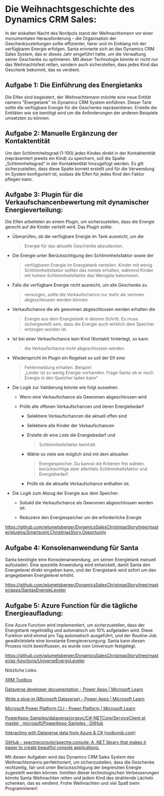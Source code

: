 # Die Weihnachtsgeschichte des Dynamics CRM Sales:

In der eiskalten Nacht des Nordpols stand der Weihnachtsmann vor einer
monumentalen Herausforderung – die Organisation der Geschenkzustellungen
sollte effizienter, fairer und im Einklang mit der verfügbaren Energie
erfolgen. Santa erinnerte sich an das Dynamics CRM Sales System, das er
dieses Jahr eingeführt hatte, um die Verwaltung seiner Geschenke zu
optimieren. Mit dieser Technologie könnte er nicht nur das
Weihnachtsfest retten, sondern auch sicherstellen, dass jedes Kind das
Geschenk bekommt, das es verdient.

## Aufgabe 1: Die Einführung des Energietanks

Die Elfen sind begeistert, der Weihnachtsmann möchte eine neue Entität
namens "Energietank" im Dynamics CRM System einführen. Dieser Tank
sollte die verfügbare Energie für die Geschenke repräsentieren. Erstelle
die Entitäten wie sie benötigt wird um die Anforderungen der anderen
Beispiele umsetzten zu können.

## Aufgabe 2: Manuelle Ergänzung der Kontaktentität

Um den Schlimmheitsgrad (1-100) jedes Kindes direkt in der
Kontaktentität (repräsentiert jeweils ein Kind) zu speichern, soll die
Spalte „Schlimmheitsgrad“ in der Kontaktentität hinzugefügt werden. Es
gilt sicherzustellen, dass diese Spalte korrekt erstellt und für die
Verwendung im System konfiguriert ist, sodass die Elfen für jedes Kind
den Faktor pflegen kann.

## Aufgabe 3: Plugin für die Verkaufschancenbewertung mit dynamischer Energieverteilung:

Die Elfen arbeiteten an einem Plugin, um sicherzustellen, dass die
Energie gerecht auf die Kinder verteilt wird. Das Plugin sollte:

-   Überprüfen, ob die verfügbare Energie im Tank ausreicht, um die
    > Energie für das aktuelle Geschenke abzudecken.

-   Die Energie unter Berücksichtigung den Schlimmheitsfaktor sowie der
    > verfügbaren Energie im Energietank verteilen. Kinder mit wenig
    > Schlimmheitsfaktor sollten das meiste erhalten, während Kinder mit
    > hohem Schlimmheitsfaktor das Wenigste bekommen.

-   Falls die verfügbare Energie nicht ausreicht, um alle Geschenke zu
    > versorgen, sollte die Verkaufschance nur mehr als verloren
    > abgeschlossen werden können.

-   Verkaufschance die als gewonnen abgeschlossen werden erhalten die
    > Energie aus dem Energietank in diesem Schritt. Es muss
    > sichergestellt sein, dass die Energie auch wirklich dem Speicher
    > entzogen worden ist.

-   Ist bei einer Verkaufschance kein Kind (Kontakt) hinterlegt, so kann
    > die Verkaufschance nicht abgeschlossen werden.

-   Wiederspricht im Plugin ein Regelset so soll der Elf eine
    > Fehlermeldung erhalten. Beispiel:  
    > „Leider ist zu wenig Energie vorhanden. Frage Santa ob er noch
    > Energie in den Speicher laden kann“

-   Die Logik zur Validierung könnte wie folgt aussehen:

    -   Wenn eine Verkaufschance als Gewonnen abgeschlossen wird

    -   Prüfe alle offenen Verkaufschancen und deren Energiebedarf

        -   Selektiere Verkaufschancen die aktuell offen sind

        -   Selektiere alle Kinder der Verkaufschancen

        -   Erstelle dir eine Liste die Energiebedarf und
            > Schlimmheitsfaktor beinhält

        -   Wähle so viele wie möglich sind mit dem aktuellen
            > Energiespeicher. Du kannst die Kriterien frei wählen,
            > berücksichtige aber allenfalls Schlimmheitsfaktor und
            > Energiebedarf.

        -   Prüfe ob die aktuelle Verkaufschance enthalten ist.

-   Die Logik zum Abzug der Energie aus dem Speicher:

    -   Sobald die Verkaufschance als Gewonnen abgeschlossen worden ist:

    -   Reduziere den Energiespeicher um die erforderliche Energie

https://github.com/wlumetsberger/DynamicsSalesChristmasStory/tree/master/plugins/Smartpoint.ChristmasStory.Opportunity

## Aufgabe 4: Konsolenanwendung für Santa

Santa benötigte eine Konsolenanwendung, um seinen Energietank manuell
aufzuladen. Eine spezielle Anwendung wird entwickelt, damit Santa den
Energielevel direkt eingeben kann, und der Energietank wird sofort um
den angegebenen Energielevel erhöht.

https://github.com/wlumetsberger/DynamicsSalesChristmasStory/tree/master/apps/SantasEnergieLeveler

## Aufgabe 5: Azure Function für die tägliche Energieaufladung:

Eine Azure Function wird implementiert, um sicherzustellen, dass der
Energietank regelmäßig und automatisch um 10% aufgeladen wird. Diese
Funktion wird einmal pro Tag automatisch ausgeführt, und der Routine-Job
gewährleistete eine konstante Energieversorgung. Santa kann diesen
Prozess nicht beeinflussen, es wurde vom Universum festgelegt.

https://github.com/wlumetsberger/DynamicsSalesChristmasStory/tree/master/az-functions/UniverseEnergyLeveler

Nützliche Links:

[XRM Toolbox](https://www.xrmtoolbox.com/)
  
[Dataverse developer documentation - Power Apps \| Microsoft
Learn](https://learn.microsoft.com/en-us/power-apps/developer/data-platform/)

[Write a plug-in (Microsoft Dataverse) - Power Apps \| Microsoft
Learn](https://learn.microsoft.com/en-us/power-apps/developer/data-platform/write-plug-in)

[Microsoft Power Platform CLI - Power Platform \| Microsoft
Learn](https://learn.microsoft.com/en-us/power-platform/developer/cli/introduction)

[PowerApps-Samples/dataverse/orgsvc/C#-NETCore/ServiceClient at master ·
microsoft/PowerApps-Samples ·
GitHub](https://github.com/microsoft/PowerApps-Samples/tree/master/dataverse/orgsvc/C%23-NETCore/ServiceClient)

[Interacting with Dataverse data from Azure & C#
(vodovnik.com)](https://www.vodovnik.com/2023/01/12/interacting-with-dataverse-data-from-azure-c/)

[GitHub - spectreconsole/spectre.console: A .NET library that makes it
easier to create beautiful console
applications.](https://github.com/spectreconsole/spectre.console)

Mit diesen Aufgaben wird das Dynamics CRM Sales System des
Weihnachtsmanns perfektioniert, um sicherzustellen, dass die Geschenke
rechtzeitig, fair und unter Berücksichtigung der begrenzten Energie
zugestellt werden können. Inmitten dieser technologischen Verbesserungen
könnte Santa Weihnachten retten und jedem Kind das strahlende Lächeln
schenken, das es verdient. Frohe Weihnachten und viel Spaß beim
Programmieren!
